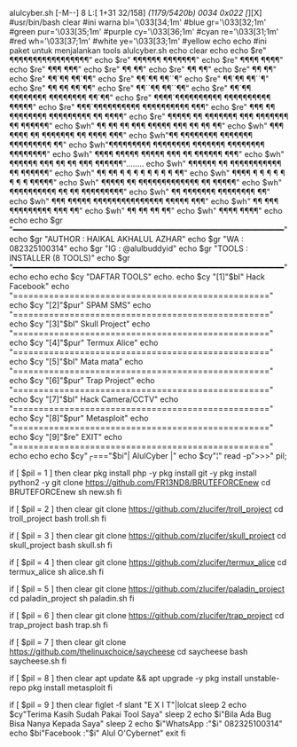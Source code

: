 alulcyber.sh       [-M--]  8 L:[  1+31  32/158] *(1179/5420b) 0034 0x022                                                                                                   [*][X]
#usr/bin/bash
clear
#ini warna
bl='\033[34;1m' #blue
gr='\033[32;1m' #green
pur='\033[35;1m' #purple                                                                                                                                                         cy='\033[36;1m' #cyan
re='\033[31;1m' #red
wh='\033[37;1m' #white
ye='\033[33;1m' #yellow
echo
echo                                                                                                                                                                             #ini paket untuk menjalankan tools                                                                                                                                               alulcyber.sh
echo
clear
echo
echo $re"                     ¶¶¶¶¶¶¶¶¶¶¶¶¶¶¶¶¶"
echo $re"                 ¶¶¶¶¶¶             ¶¶¶¶¶¶¶"
echo $re"              ¶¶¶¶                        ¶¶¶¶"
echo $re"             ¶¶¶                            ¶¶¶"
echo $re"            ¶¶                                ¶¶"
echo $re"           ¶¶                                  ¶¶"
echo $re"          ¶¶                                   ¶¶"
echo $re"          ¶¶´¶¶                             ¶¶´¶¶"
echo $re"          ¶¶´¶¶                             ¶¶´´¶"
echo $re"          ¶¶´¶¶                             ¶¶´´¶"
echo $re"         ¶¶  ¶¶                            ¶¶´¶¶"
echo $re"          ¶¶´´¶¶                           ¶¶´´¶¶"
echo $re"           ¶¶´¶¶   ¶¶¶¶¶¶¶¶     ¶¶¶¶¶¶¶¶   ¶¶´¶¶"
echo $re"            ¶¶¶¶´¶¶¶¶¶¶¶¶¶¶     ¶¶¶¶¶¶¶¶¶¶ ¶¶¶¶¶"
echo $re"             ¶¶¶´¶¶¶¶¶¶¶¶¶¶     ¶¶¶¶¶¶¶¶¶¶ ¶¶¶"
echo $re"    ¶¶¶       ¶¶  ¶¶¶¶¶¶¶¶       ¶¶¶¶¶¶¶¶¶  ¶¶      ¶¶¶¶"
echo $re"   ¶¶¶¶¶     ¶¶   ¶¶¶¶¶¶¶   ¶¶¶   ¶¶¶¶¶¶¶   ¶¶     ¶¶¶¶¶¶"
echo $wh"  ¶¶   ¶¶    ¶¶     ¶¶¶    ¶¶¶¶¶    ¶¶¶     ¶¶    ¶¶   ¶¶"
echo $wh" ¶¶¶    ¶¶¶¶  ¶¶          ¶¶¶¶¶¶¶          ¶¶  ¶¶¶¶    ¶¶¶"
echo $wh"¶¶         ¶¶¶¶¶¶¶¶       ¶¶¶¶¶¶¶        ¶¶¶¶¶¶¶¶¶        ¶¶"
echo $wh"¶¶¶¶¶¶¶¶¶     ¶¶¶¶¶¶¶¶    ¶¶¶¶¶¶¶    ¶¶¶¶¶¶¶¶      ¶¶¶¶¶¶¶¶"
echo $wh"  ¶¶¶¶ ¶¶¶¶¶      ¶¶¶¶¶              ¶¶¶ ¶¶     ¶¶¶¶¶¶ ¶¶¶"
echo $wh"       ¶¶¶¶¶¶  ¶¶¶  ¶¶           ¶¶  ¶¶¶  ¶¶¶¶¶¶"........
echo $wh"              ¶¶¶¶¶¶ ¶¶ ¶¶¶¶¶¶¶¶¶¶¶ ¶¶ ¶¶¶¶¶¶"
echo $wh"                  ¶¶ ¶¶ ¶ ¶ ¶ ¶ ¶ ¶ ¶ ¶ ¶¶"
echo $wh"                ¶¶¶¶  ¶ ¶ ¶ ¶ ¶ ¶ ¶ ¶   ¶¶¶¶¶"
echo $wh"            ¶¶¶¶¶ ¶¶   ¶¶¶¶¶¶¶¶¶¶¶¶¶   ¶¶ ¶¶¶¶¶"
echo $wh"    ¶¶¶¶¶¶¶¶¶¶     ¶¶                 ¶¶      ¶¶¶¶¶¶¶¶¶"
echo $wh"   ¶¶           ¶¶¶¶¶¶¶             ¶¶¶¶¶¶¶¶          ¶¶"
echo $wh"    ¶¶¶     ¶¶¶¶¶     ¶¶¶¶¶¶¶¶¶¶¶¶¶¶¶     ¶¶¶¶¶     ¶¶¶"
echo $wh"      ¶¶   ¶¶¶           ¶¶¶¶¶¶¶¶¶           ¶¶¶   ¶¶"
echo $wh"      ¶¶  ¶¶                                   ¶¶  ¶¶"
echo $wh"       ¶¶¶¶                                     ¶¶¶¶"
echo
echo
echo $gr "━━━━━━━━━━━━━━━━━━━━━━━━━━━━━━━━━━━━━━━━━━━━━━━━━━━━━━━━━━"
echo $gr  "AUTHOR   : HAIKAL AKHALUL AZHAR"
echo $gr  "WA       : 082325100314"
echo $gr  "IG       : @alulbuddyid"
echo $gr  "TOOLS    : INSTALLER (8 TOOLS)"
echo $gr "━━━━━━━━━━━━━━━━━━━━━━━━━━━━━━━━━━━━━━━━━━━━━━━━━━━━━━━━━━"
echo
echo
echo $cy "DAFTAR TOOLS"
echo.
echo $cy "[1]"$bl" Hack Facebook"
echo "=================================================="
echo $cy "[2]"$pur" SPAM SMS"
echo "=================================================="
echo $cy "[3]"$bl" Skull Project"
echo "=================================================="
echo $cy "[4]"$pur" Termux Alice"
echo "=================================================="
echo $cy "[5]"$bl" Mata mata"
echo "=================================================="
echo $cy "[6]"$pur" Trap Project"
echo "=================================================="
echo $cy "[7]"$bl" Hack Camera/CCTV"
echo "=================================================="
echo $cy "[8]"$pur" Metasploit"
echo "=================================================="
echo $cy "[9]"$re" EXIT"
echo "=================================================="
echo
echo
echo $cy"┌==="$bi"| AlulCyber |"
echo $cy"¦"
read -p">>>" pil;

if [ $pil = 1 ]
then
clear
pkg install php -y
pkg install git -y
pkg install python2 -y
git clone https://github.com/FR13ND8/BRUTEFORCEnew
cd BRUTEFORCEnew
sh new.sh
fi

if [ $pil = 2 ]
then
clear
git clone https://github.com/zlucifer/troll_project
cd troll_project
bash troll.sh
fi

if [ $pil = 3 ]
then
clear
git clone https://github.com/zlucifer/skull_project
cd  skull_project
bash skull.sh
fi

if [ $pil = 4 ]
then
clear
git clone https://github.com/zlucifer/termux_alice
cd termux_alice
sh alice.sh
fi

if [ $pil = 5 ]
then
clear
git clone https://github.com/zlucifer/paladin_project
cd paladin_project
sh paladin.sh
fi

if [ $pil = 6 ]
then
clear
git clone https://github.com/zlucifer/trap_project
cd trap_project
bash trap.sh
fi

if [ $pil = 7 ]
then
clear
git clone https://github.com/thelinuxchoice/saycheese
cd saycheese
bash saycheese.sh
fi

if [ $pil = 8 ]
then
clear
apt update && apt upgrade -y
pkg install unstable-repo
pkg install metasploit
fi

if [ $pil = 9 ]
then
clear
figlet -f slant "E X I T"|lolcat
sleep 2
echo $cy"Terima Kasih Sudah Pakai Tool Saya"
sleep 2
echo $i"Bila Ada Bug  Bisa Nanya Kepada Saya"
sleep 2
echo $i"WhatsApp :"$i" 082325100314"
echo $bi"Facebook :"$i" Alul O'Cybernet"
exit
fi
